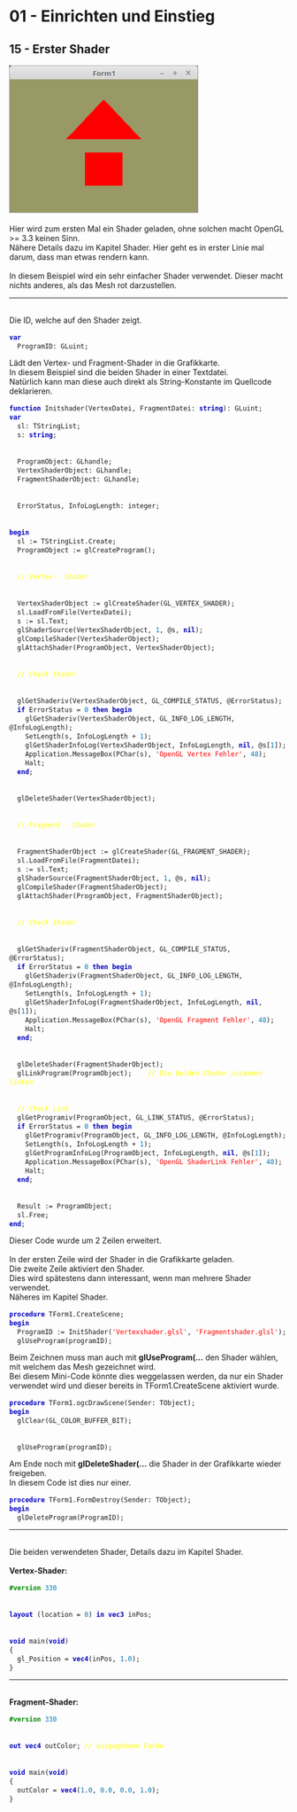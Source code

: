 <html>
    <b><h1>01 - Einrichten und Einstieg</h1></b>
    <b><h2>15 - Erster Shader</h2></b>
<img src="image.png" alt="Selfhtml"><br><br>
Hier wird zum ersten Mal ein Shader geladen, ohne solchen macht OpenGL >= 3.3 keinen Sinn.<br>
Nähere Details dazu im Kapitel Shader. Hier geht es in erster Linie mal darum, dass man etwas rendern kann.<br>
<br>
In diesem Beispiel wird ein sehr einfacher Shader verwendet. Dieser macht nichts anderes, als das Mesh rot darzustellen.<br>
<hr><br>
Die ID, welche auf den Shader zeigt.<br>
<pre><code><b><font color="0000BB">var</font></b>
  ProgramID: GLuint;</code></pre>
Lädt den Vertex- und Fragment-Shader in die Grafikkarte.<br>
In diesem Beispiel sind die beiden Shader in einer Textdatei.<br>
Natürlich kann man diese auch direkt als String-Konstante im Quellcode deklarieren.<br>
<pre><code><b><font color="0000BB">function</font></b> Initshader(VertexDatei, FragmentDatei: <b><font color="0000BB">string</font></b>): GLuint;
<b><font color="0000BB">var</font></b>
  sl: TStringList;
  s: <b><font color="0000BB">string</font></b>;
<br>
  ProgramObject: GLhandle;
  VertexShaderObject: GLhandle;
  FragmentShaderObject: GLhandle;
<br>
  ErrorStatus, InfoLogLength: integer;
<br>
<b><font color="0000BB">begin</font></b>
  sl := TStringList.Create;
  ProgramObject := glCreateProgram();
<br>
  <i><font color="#FFFF00">// Vertex - Shader</font></i>
<br>
  VertexShaderObject := glCreateShader(GL_VERTEX_SHADER);
  sl.LoadFromFile(VertexDatei);
  s := sl.Text;
  glShaderSource(VertexShaderObject, <font color="#0077BB">1</font>, @s, <b><font color="0000BB">nil</font></b>);
  glCompileShader(VertexShaderObject);
  glAttachShader(ProgramObject, VertexShaderObject);
<br>
  <i><font color="#FFFF00">// Check Shader</font></i>
<br>
  glGetShaderiv(VertexShaderObject, GL_COMPILE_STATUS, @ErrorStatus);
  <b><font color="0000BB">if</font></b> ErrorStatus = <font color="#0077BB">0</font> <b><font color="0000BB">then</font></b> <b><font color="0000BB">begin</font></b>
    glGetShaderiv(VertexShaderObject, GL_INFO_LOG_LENGTH, @InfoLogLength);
    SetLength(s, InfoLogLength + <font color="#0077BB">1</font>);
    glGetShaderInfoLog(VertexShaderObject, InfoLogLength, <b><font color="0000BB">nil</font></b>, @s[<font color="#0077BB">1</font>]);
    Application.MessageBox(PChar(s), <font color="#FF0000">'OpenGL Vertex Fehler'</font>, <font color="#0077BB">48</font>);
    Halt;
  <b><font color="0000BB">end</font></b>;
<br>
  glDeleteShader(VertexShaderObject);
<br>
  <i><font color="#FFFF00">// Fragment - Shader</font></i>
<br>
  FragmentShaderObject := glCreateShader(GL_FRAGMENT_SHADER);
  sl.LoadFromFile(FragmentDatei);
  s := sl.Text;
  glShaderSource(FragmentShaderObject, <font color="#0077BB">1</font>, @s, <b><font color="0000BB">nil</font></b>);
  glCompileShader(FragmentShaderObject);
  glAttachShader(ProgramObject, FragmentShaderObject);
<br>
  <i><font color="#FFFF00">// Check Shader</font></i>
<br>
  glGetShaderiv(FragmentShaderObject, GL_COMPILE_STATUS, @ErrorStatus);
  <b><font color="0000BB">if</font></b> ErrorStatus = <font color="#0077BB">0</font> <b><font color="0000BB">then</font></b> <b><font color="0000BB">begin</font></b>
    glGetShaderiv(FragmentShaderObject, GL_INFO_LOG_LENGTH, @InfoLogLength);
    SetLength(s, InfoLogLength + <font color="#0077BB">1</font>);
    glGetShaderInfoLog(FragmentShaderObject, InfoLogLength, <b><font color="0000BB">nil</font></b>, @s[<font color="#0077BB">1</font>]);
    Application.MessageBox(PChar(s), <font color="#FF0000">'OpenGL Fragment Fehler'</font>, <font color="#0077BB">48</font>);
    Halt;
  <b><font color="0000BB">end</font></b>;
<br>
  glDeleteShader(FragmentShaderObject);
  glLinkProgram(ProgramObject);    <i><font color="#FFFF00">// Die beiden Shader zusammen linken</font></i>
<br>
  <i><font color="#FFFF00">// Check Link</font></i>
  glGetProgramiv(ProgramObject, GL_LINK_STATUS, @ErrorStatus);
  <b><font color="0000BB">if</font></b> ErrorStatus = <font color="#0077BB">0</font> <b><font color="0000BB">then</font></b> <b><font color="0000BB">begin</font></b>
    glGetProgramiv(ProgramObject, GL_INFO_LOG_LENGTH, @InfoLogLength);
    SetLength(s, InfoLogLength + <font color="#0077BB">1</font>);
    glGetProgramInfoLog(ProgramObject, InfoLogLength, <b><font color="0000BB">nil</font></b>, @s[<font color="#0077BB">1</font>]);
    Application.MessageBox(PChar(s), <font color="#FF0000">'OpenGL ShaderLink Fehler'</font>, <font color="#0077BB">48</font>);
    Halt;
  <b><font color="0000BB">end</font></b>;
<br>
  Result := ProgramObject;
  sl.Free;
<b><font color="0000BB">end</font></b>;</code></pre>
Dieser Code wurde um 2 Zeilen erweitert.<br>
<br>
In der ersten Zeile wird der Shader in die Grafikkarte geladen.<br>
Die zweite Zeile aktiviert den Shader.<br>
Dies wird spätestens dann interessant, wenn man mehrere Shader verwendet.<br>
Näheres im Kapitel Shader.<br>
<pre><code><b><font color="0000BB">procedure</font></b> TForm1.CreateScene;
<b><font color="0000BB">begin</font></b>
  ProgramID := InitShader(<font color="#FF0000">'Vertexshader.glsl'</font>, <font color="#FF0000">'Fragmentshader.glsl'</font>);
  glUseProgram(programID);</code></pre>
Beim Zeichnen muss man auch mit <b>glUseProgram(...</b> den Shader wählen, mit welchem das Mesh gezeichnet wird.<br>
Bei diesem Mini-Code könnte dies weggelassen werden, da nur ein Shader verwendet wird und dieser bereits in TForm1.CreateScene aktiviert wurde.<br>
<pre><code><b><font color="0000BB">procedure</font></b> TForm1.ogcDrawScene(Sender: TObject);
<b><font color="0000BB">begin</font></b>
  glClear(GL_COLOR_BUFFER_BIT);
<br>
  glUseProgram(programID);</code></pre>
Am Ende noch mit <b>glDeleteShader(...</b> die Shader in der Grafikkarte wieder freigeben.<br>
In diesem Code ist dies nur einer.<br>
<pre><code><b><font color="0000BB">procedure</font></b> TForm1.FormDestroy(Sender: TObject);
<b><font color="0000BB">begin</font></b>
  glDeleteProgram(ProgramID);</code></pre>
<hr><br>
Die beiden verwendeten Shader, Details dazu im Kapitel Shader.<br>
<br>
<b>Vertex-Shader:</b><br>
<pre><code><b><font color="#008800">#version</font></b> <font color="#0077BB">330</font>
<br>
<b><font color="0000BB">layout</font></b> (location = <font color="#0077BB">0</font>) <b><font color="0000BB">in</font></b> <b><font color="0000BB">vec3</font></b> inPos;
<br>
<b><font color="0000BB">void</font></b> main(<b><font color="0000BB">void</font></b>)
{
  gl_Position = <b><font color="0000BB">vec4</font></b>(inPos, <font color="#0077BB">1</font>.<font color="#0077BB">0</font>);
}
</code></pre>
<hr><br>
<b>Fragment-Shader:</b><br>
<pre><code><b><font color="#008800">#version</font></b> <font color="#0077BB">330</font>
<br>
<b><font color="0000BB">out</font></b> <b><font color="0000BB">vec4</font></b> outColor; <i><font color="#FFFF00">// ausgegebene Farbe</font></i>
<br>
<b><font color="0000BB">void</font></b> main(<b><font color="0000BB">void</font></b>)
{
  outColor = <b><font color="0000BB">vec4</font></b>(<font color="#0077BB">1</font>.<font color="#0077BB">0</font>, <font color="#0077BB">0</font>.<font color="#0077BB">0</font>, <font color="#0077BB">0</font>.<font color="#0077BB">0</font>, <font color="#0077BB">1</font>.<font color="#0077BB">0</font>);
}
</code></pre>
<br>
</html>
